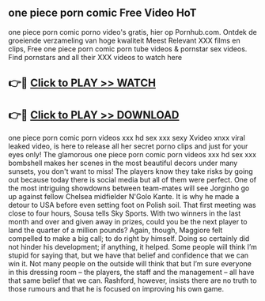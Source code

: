 ## one piece porn comic Free Video HoT 

one piece porn comic porno video's gratis, hier op Pornhub.com. Ontdek de groeiende verzameling van hoge kwaliteit Meest Relevant XXX films en clips,
Free one piece porn comic porn tube videos & pornstar sex videos. Find pornstars and all their XXX videos to watch here


## 👉🔴 [Click to PLAY >> WATCH](http://us.freeplayer.one?title=one_piece_porn_comic&ref=16D)

## 👉🔴 [Click to PLAY >> DOWNLOAD](http://us.freeplayer.one?title=one_piece_porn_comic&ref=16D)


one piece porn comic porn videos xxx hd sex xxx sexy Xvideo xnxx viral leaked video, is here to release all her secret porno clips and just for your eyes only! The glamorous one piece porn comic porn videos xxx hd sex xxx bombshell makes her scenes in the most beautiful decors under many sunsets, you don't want to miss! The players know they take risks by going out because today there is social media but all of them were perfect. One of the most intriguing showdowns between team-mates will see Jorginho go up against fellow Chelsea midfielder N'Golo Kante. It is why he made a detour to USA before even setting foot on Polish soil. That first meeting was close to four hours, Sousa tells Sky Sports. With two winners in the last month and over and given away in prizes, could you be the next player to land the quarter of a million pounds? Again, though, Maggiore felt compelled to make a big call; to do right by himself. Doing so certainly did not hinder his development; if anything, it helped. Some people will think I’m stupid for saying that, but we have that belief and confidence that we can win it. Not many people on the outside will think that but I’m sure everyone in this dressing room – the players, the staff and the management – all have that same belief that we can. Rashford, however, insists there are no truth to those rumours and that he is focused on improving his own game.